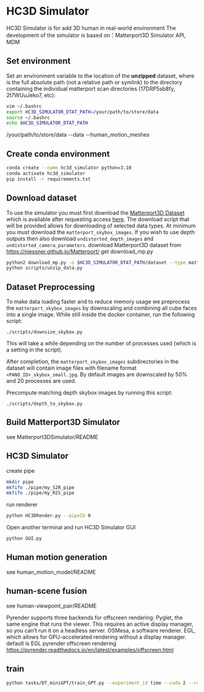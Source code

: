 # HC3D Simulator

HC3D Simulator is for add 3D human in real-world environment
The development of the simulator is based on：Matterport3D Simulator API, MDM

## Set environment
Set an environment variable to the location of the **unzipped** dataset, where <PATH> is the full absolute path (not a relative path or symlink) to the directory containing the individual matterport scan directories (17DRP5sb8fy, 2t7WUuJeko7, etc):
```bash
vim ~/.bashrc
export HC3D_SIMULATOR_DTAT_PATH=/your/path/to/store/data
source ~/.bashrc
echo $HC3D_SIMULATOR_DTAT_PATH
```
/your/path/to/store/data
--data
--human_motion_meshes
## Create conda environment
```bash
conda create --name hc3d_simulator python=3.10
conda activate hc3d_simulator
pip install -r requirements.txt
```

## Download dataset
To use the simulator you must first download the [Matterport3D Dataset](https://niessner.github.io/Matterport/) which is available after requesting access [here](https://niessner.github.io/Matterport/). The download script that will be provided allows for downloading of selected data types. At minimum you must download the `matterport_skybox_images`. If you wish to use depth outputs then also download `undistorted_depth_images` and `undistorted_camera_parameters`.
download Matterport3D dataset from https://niessner.github.io/Matterport/
get download_mp.py
```bash
python2 download_mp.py -o $HC3D_SIMULATOR_DTAT_PATH/dataset --type matterport_skybox_images undistorted_camera_parameters undistorted_depth_images
python scripts/unzip_data.py
```

## Dataset Preprocessing

To make data loading faster and to reduce memory usage we preprocess the `matterport_skybox_images` by downscaling and combining all cube faces into a single image. While still inside the docker container, run the following script:
```
./scripts/downsize_skybox.py
```

This will take a while depending on the number of processes used (which is a setting in the script). 

After completion, the `matterport_skybox_images` subdirectories in the dataset will contain image files with filename format `<PANO_ID>_skybox_small.jpg`. By default images are downscaled by 50% and 20 processes are used.

Precompute matching depth skybox images by running this script:
```
./scripts/depth_to_skybox.py
```

## Build Matterport3D Simulator
see Matterport3DSimulator/README

## HC3D Simulator
create pipe
```bash
mkdir pipe
mkfifo ./pipe/my_S2R_pipe
mkfifo ./pipe/my_R2S_pipe
```
run renderer
```bash
python HC3DRender.py --pipeID 0
```
Open another terminal and run HC3D Simulator GUI
```bash
python GUI.py
```

## Human motion generation
see human_motion_model/README
## human-scene fusion
see human-viewpoint_pair/README


Pyrender supports three backends for offscreen rendering:
  Pyglet, the same engine that runs the viewer. This requires an active display manager, so you can’t run it on a headless server.
  OSMesa, a software renderer.
  EGL, which allows for GPU-accelerated rendering without a display manager.
  default is EGL
pyrender offscreen rendering https://pyrender.readthedocs.io/en/latest/examples/offscreen.html

## train
```bash
python tasks/DT_miniGPT/train_GPT.py --experiment_id time --cuda 2 --reward_strategy 1 --epochs 15 --fusion_type simple --target_rtg 5 --mode train 
```